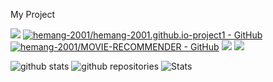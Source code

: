 My Project

[![](https://github-link-card.s3.ap-northeast-1.amazonaws.com/hemang-2001/hemang-2001.github.io-project1.png)](https://github.com/hemang-2001/hemang-2001.github.io-project1)
[![hemang-2001/hemang-2001.github.io-project1 - GitHub](https://gh-card.dev/repos/hemang-2001/hemang-2001.github.io-project1.svg?fullname=)](https://github.com/hemang-2001/hemang-2001.github.io-project1)
[![hemang-2001/MOVIE-RECOMMENDER - GitHub](https://gh-card.dev/repos/hemang-2001/MOVIE-RECOMMENDER.svg?fullname=)](https://github.com/hemang-2001/MOVIE-RECOMMENDER)
[![](https://github-link-card.s3.ap-northeast-1.amazonaws.com/hemang-2001/engineer.png)](https://github.com/hemang-2001/engineer)
[![](https://github-link-card.s3.ap-northeast-1.amazonaws.com/hemang-2001/hemang-2001.github.io.png)](https://github.com/hemang-2001/hemang-2001.github.io)


![github stats](https://github-readme-stats.vercel.app/api?username=hemang-2001&show_icons=true&theme=tokyonight&line_height=27)
![github repositories](https://github-readme-stats.vercel.app/api/top-langs/?username=hemang-2001&hide=css,java,html&theme=tokyonight)
![Stats](https://github-readme-streak-stats.herokuapp.com/?user=hemang-2001&theme=dark)

